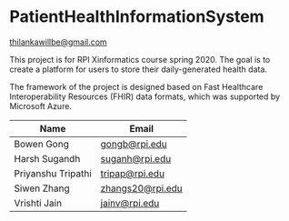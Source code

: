# PatientHealthInformationSystem
thilankawillbe@gmail.com


This project is for RPI Xinformatics course spring 2020. The goal is to create a platform for users to store their daily-generated health data.

The framework of the project is designed based on Fast Healthcare Interoperability Resources (FHIR) data formats, which was supported by Microsoft Azure.

|Name   |Email   |
|---|---|
|Bowen Gong   |gongb@rpi.edu   |
|Harsh Sugandh   |suganh@rpi.edu   |
|Priyanshu Tripathi   |	tripap@rpi.edu   |
|Siwen Zhang   |zhangs20@rpi.edu   |
|Vrishti Jain   |jainv@rpi.edu   |
